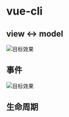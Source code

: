 # vue-cli

## view <-> model
![目标效果](http://doudou-space.qiniudn.com/vue-view-model.gif)

## 事件

![目标效果](http://doudou-space.qiniudn.com/vue-view-event.gif)

## 生命周期